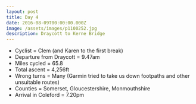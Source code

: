```yaml
---
layout: post
title: Day 4
date: 2016-08-09T00:00:00.000Z
image: /assets/images/p1100252.jpg
description: Draycott to Kerne Bridge
---
```



* Cyclist = Clem (and Karen to the first break)
* Departure from Draycott = ‪9.47am
* Miles cycled = 65.8
* Total ascent = 4,256ft
* Wrong turns = Many (Garmin tried to take us down footpaths and other unsuitable routes)
* Counties = Somerset, Gloucestershire, Monmouthshire
* Arrival in Coleford = 7‪.20pm